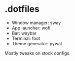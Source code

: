 # .dotfiles

* Window manager: sway
* App launcher: wofi
* Bar: waybar
* Terminal: foot
* Theme generator: pywal

Mostly tweaks on stock configs.
